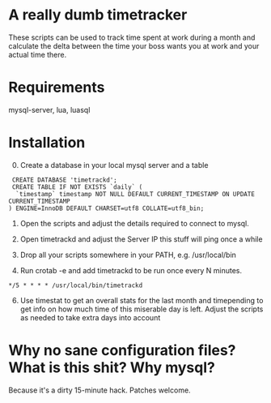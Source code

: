 # A really dumb timetracker

These scripts can be used to track time spent at work during a month and calculate the delta between the time your boss wants you at work and your actual time there.

# Requirements
mysql-server, lua, luasql

# Installation

0. Create a database in your local mysql server and a table
```
 CREATE DATABASE 'timetrackd';
 CREATE TABLE IF NOT EXISTS `daily` (
  `timestamp` timestamp NOT NULL DEFAULT CURRENT_TIMESTAMP ON UPDATE CURRENT_TIMESTAMP
) ENGINE=InnoDB DEFAULT CHARSET=utf8 COLLATE=utf8_bin;
```

1. Open the scripts and adjust the details required to connect to mysql.

2. Open timetrackd and adjust the Server IP this stuff will ping once a while

4. Drop all your scripts somewhere in your PATH, e.g. /usr/local/bin

5. Run crotab -e and add timetrackd to be run once every N minutes.

```
*/5 * * * * /usr/local/bin/timetrackd
```
6. Use timestat to get an overall stats for the last month and timepending to get info on how much time of this miserable day is left. Adjust the scripts as needed to take extra days into account

# Why no sane configuration files? What is this shit? Why mysql?

Because it's a dirty 15-minute hack. Patches welcome.
